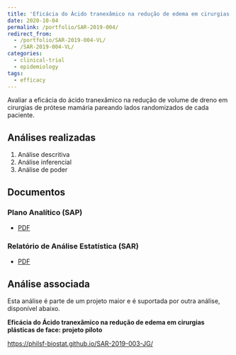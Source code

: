 ```yaml
---
title: 'Eficácia do Ácido tranexâmico na redução de edema em cirurgias plásticas de prótese mamária: projeto piloto'
date: 2020-10-04
permalink: /portfolio/SAR-2019-004/
redirect_from:
  - /portfolio/SAR-2019-004-VL/
  - /SAR-2019-004-VL/
categories:
  - clinical-trial
  - epidemiology
tags:
  - efficacy
---
```


Avaliar a eficácia do ácido tranexâmico na redução de volume de dreno em cirurgias de prótese mamária pareando lados randomizados de cada paciente.

## Análises realizadas

1. Análise descritiva
1. Análise inferencial
1. Análise de poder

## Documentos

### Plano Analítico (SAP)

- [PDF][sap]

### Relatório de Análise Estatística (SAR)

- [PDF][sar]


## Análise associada

Esta análise é parte de um projeto maior e é suportada por outra análise, disponível abaixo.

**Eficácia do Ácido tranexâmico na redução de edema em cirurgias plásticas de face: projeto piloto**

<https://philsf-biostat.github.io/SAR-2019-003-JG/>

<!-- --- -->

[sap]: /files/SAP-2019-004-VL-v01.pdf

[sar]: /files/SAR-2019-004-VL-v01.pdf

